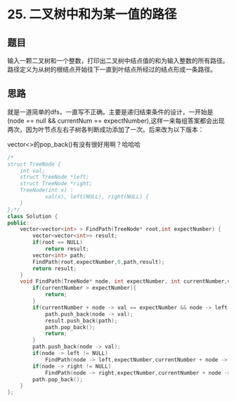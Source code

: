 # 25. 二叉树中和为某一值的路径
## 题目
输入一颗二叉树和一个整数，打印出二叉树中结点值的和为输入整数的所有路径。路径定义为从树的根结点开始往下一直到叶结点所经过的结点形成一条路径。
## 思路
就是一道简单的dfs，一直写不正确。主要是递归结束条件的设计，一开始是 (node == null && currentNum == expectNumber),这样一来每组答案都会出现两次，因为叶节点左右子树各判断成功添加了一次。后来改为以下版本：

vector<>的pop_back()有没有很好用啊？哈哈哈
```C++
/*
struct TreeNode {
	int val;
	struct TreeNode *left;
	struct TreeNode *right;
	TreeNode(int x) :
			val(x), left(NULL), right(NULL) {
	}
};*/
class Solution {
public:
    vector<vector<int> > FindPath(TreeNode* root,int expectNumber) {
		vector<vector<int>> result;
        if(root == NULL)
            return result;
        vector<int> path;
        FindPath(root,expectNumber,0,path,result);
        return result;
    }
    void FindPath(TreeNode* node, int expectNumber, int currentNumber,vector<int>& path, vector<vector<int>>& result){
        if(currentNumber > expectNumber){
            return;
        }
        if(currentNumber + node -> val == expectNumber && node -> left == NULL && node -> right == NULL){
            path.push_back(node -> val);
            result.push_back(path);
            path.pop_back();
            return;
        }
        path.push_back(node -> val);
        if(node -> left != NULL)
            FindPath(node -> left,expectNumber,currentNumber + node -> val, path, result);
        if(node -> right != NULL)
        	FindPath(node -> right,expectNumber,currentNumber + node -> val, path, result);
        path.pop_back();
    }
};
```
